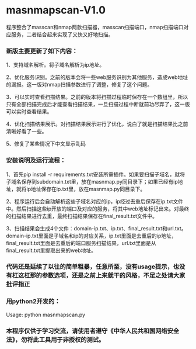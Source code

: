 # masnmapscan-V1.0
程序整合了masscan和nmap两款扫描器，masscan扫描端口，nmap扫描端口对应服务，二者结合起来实现了又快又好地扫描。  

### 新版主要更新了如下内容：  
1、支持域名解析。将子域名解析为ip地址。  

2、优化服务识别。之前的版本会将一些web服务识别为其他服务，造成web地址的漏报。这一版对nmap扫描参数进行了调整，修复了这个问题。  

3、可以实时查看扫描结果。之前的版本将扫描过程临时保存在一个数组里，所以只有全部扫描完成后才能查看扫描结果，一旦扫描过程中断就前功尽弃了，这一版可以实时查看结果。  

4、优化扫描结果展示。对扫描结果展示进行了优化，说白了就是扫描结果比之前清晰好看了一些。  

5、修复了某些情况下中文显示乱码  

### 安装说明及运行流程：  
1、首先pip install -r requirements.txt安装所需插件。如果要扫描子域名，就将子域名保存到subdomain.txt里，放在masnmap.py同目录下；如果已经有ip地址，就将ip地址保存在ip.txt里，放在masnmap.py同目录下。  

2、程序运行后会自动解析这些子域名对应的ip，ip经过去重后保存在ip.txt文件中。然后扫描这些ip开放的端口及对应的服务，将其中web地址标记出来。对最终的扫描结果进行去重，最终扫描结果保存在final_result.txt文件中。  

3、扫描结果会生成4个文件：domain-ip.txt、ip.txt、final_result.txt和url.txt。domain-ip.txt里面是子域名和ip的对应关系，ip.txt里面是去重后的ip地址，final_result.txt里面是去重后的端口服务扫描结果，url.txt里面是从final_result.txt里提取出来的web地址。  

### 代码还是延续了以往的简单粗暴，任意所至，没有usage提示，也没有杠这杠那的参数选项，还是之前上来就干的风格，不足之处请大家批评指正

### 用python2开发的：  
Usage: python masnmapscan.py  

### 本程序仅供于学习交流，请使用者遵守《中华人民共和国网络安全法》，勿将此工具用于非授权的测试。

